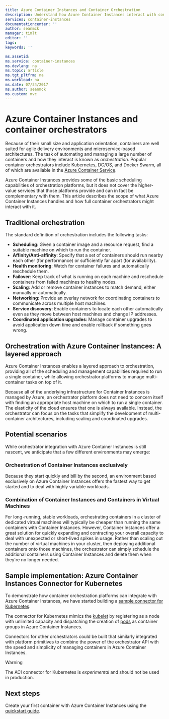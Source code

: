 ```yaml
---
title: Azure Container Instances and Container Orchestration
description: Understand how Azure Container Instances interact with container orchestrators
services: container-instances
documentationcenter: ''
author: seanmck
manager: timlt
editor: ''
tags:
keywords: ''

ms.assetid:
ms.service: container-instances
ms.devlang: na
ms.topic: article
ms.tgt_pltfrm: na
ms.workload: na
ms.date: 07/24/2017
ms.author: seanmck
ms.custom: mvc
---
```


# Azure Container Instances and container orchestrators

Because of their small size and application orientation, containers are well suited for agile delivery environments and microservice-based architectures. The task of automating and managing a large number of containers and how they interact is known as *orchestration*. Popular container orchestrators include Kubernetes, DC/OS, and Docker Swarm, all of which are available in the [Azure Container Service](https://docs.microsoft.com/azure/container-service/).

Azure Container Instances provides some of the basic scheduling capabilities of orchestration platforms, but it does not cover the higher-value services that those platforms provide and can in fact be complementary with them. This article describes the scope of what Azure Container Instances handles and how full container orchestrators might interact with it.

## Traditional orchestration

The standard definition of orchestration includes the following tasks:

- **Scheduling**: Given a container image and a resource request, find a suitable machine on which to run the container.
- **Affinity/Anti-affinity**: Specify that a set of containers should run nearby each other (for performance) or sufficiently far apart (for availability).
- **Health monitoring**: Watch for container failures and automatically reschedule them.
- **Failover**: Keep track of what is running on each machine and reschedule containers from failed machines to healthy nodes.
- **Scaling**: Add or remove container instances to match demand, either manually or automatically.
- **Networking**: Provide an overlay network for coordinating containers to communicate across multiple host machines.
- **Service discovery**: Enable containers to locate each other automatically even as they move between host machines and change IP addresses.
- **Coordinated application upgrades**: Manage container upgrades to avoid application down time and enable rollback if something goes wrong.

## Orchestration with Azure Container Instances: A layered approach

Azure Container Instances enables a layered approach to orchestration, providing all of the scheduling and management capabilities required to run a single container, while allowing orchestrator platforms to manage multi-container tasks on top of it.

Because all of the underlying infrastructure for Container Instances is managed by Azure, an orchestrator platform does not need to concern itself with finding an appropriate host machine on which to run a single container. The elasticity of the cloud ensures that one is always available. Instead, the orchestrator can focus on the tasks that simplify the development of multi-container architectures, including scaling and coordinated upgrades.



## Potential scenarios

While orchestrator integration with Azure Container Instances is still nascent, we anticipate that a few different environments may emerge:

### Orchestration of Container Instances exclusively

Because they start quickly and bill by the second, an environment based exclusively on Azure Container Instances offers the fastest way to get started and to deal with highly variable workloads.

### Combination of Container Instances and Containers in Virtual Machines

For long-running, stable workloads, orchestrating containers in a cluster of dedicated virtual machines will typically be cheaper than running the same containers with Container Instances. However, Container Instances offer a great solution for quickly expanding and contracting your overall capacity to deal with unexpected or short-lived spikes in usage. Rather than scaling out the number of virtual machines in your cluster, then deploying additional containers onto those machines, the orchestrator can simply schedule the additional containers using Container Instances and delete them when they're no longer needed.

## Sample implementation: Azure Container Instances Connector for Kubernetes

To demonstrate how container orchestration platforms can integrate with Azure Container Instances, we have started building a [sample connector for Kubernetes][aci-connector-k8s].

The connector for Kubernetes mimics the [kubelet][kubelet-doc] by registering as a node with unlimited capacity and dispatching the creation of [pods][pod-doc] as container groups in Azure Container Instances.

<!-- ![ACI Connector for Kubernetes][aci-connector-k8s-gif] -->

Connectors for other orchestrators could be built that similarly integrated with platform primitives to combine the power of the orchestrator API with the speed and simplicity of managing containers in Azure Container Instances.

> [!WARNING]
> The ACI connector for Kubernetes is *experimental* and should not be used in production.

## Next steps

Create your first container with Azure Container Instances using the [quickstart guide](container-instances-quickstart.md).

<!-- IMAGES -->
[aci-connector-k8s-gif]: ./media/container-instances-orchestrator-relationship/aci-connector-k8s.gif

<!-- LINKS -->
[aci-connector-k8s]: https://github.com/azure/aci-connector-k8s
[kubelet-doc]: https://kubernetes.io/docs/admin/kubelet/
[pod-doc]: https://kubernetes.io/docs/concepts/workloads/pods/pod/